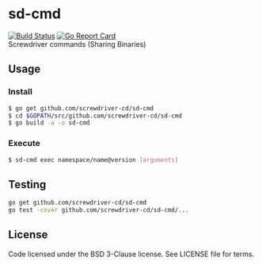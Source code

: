 # sd-cmd
[![Build Status][build-image]][build-url]
[![Go Report Card][goreport-image]][goreport-url]  
Screwdriver commands (Sharing Binaries)

## Usage

### Install
```bash
$ go get github.com/screwdriver-cd/sd-cmd
$ cd $GOPATH/src/github.com/screwdriver-cd/sd-cmd
$ go build -a -o sd-cmd
```

### Execute
```bash
$ sd-cmd exec namespace/name@version [arguments]
```

## Testing
```bash
go get github.com/screwdriver-cd/sd-cmd
go test -cover github.com/screwdriver-cd/sd-cmd/...
```

## License
Code licensed under the BSD 3-Clause license. See LICENSE file for terms.

[build-image]: https://cd.screwdriver.cd/pipelines/408/badge
[build-url]: https://cd.screwdriver.cd/pipelines/408
[goreport-image]: https://goreportcard.com/badge/github.com/Screwdriver-cd/sd-cmd
[goreport-url]: https://goreportcard.com/report/github.com/Screwdriver-cd/sd-cmd

